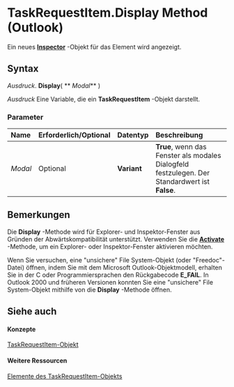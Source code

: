 
# TaskRequestItem.Display Method (Outlook)

Ein neues  **[Inspector](d7384756-669c-0549-1032-c3b864187994.md)** -Objekt für das Element wird angezeigt.


## Syntax

 _Ausdruck_. **Display**( ** _Modal_** )

 _Ausdruck_ Eine Variable, die ein **TaskRequestItem** -Objekt darstellt.


### Parameter



|**Name**|**Erforderlich/Optional**|**Datentyp**|**Beschreibung**|
|:-----|:-----|:-----|:-----|
| _Modal_|Optional|**Variant**|**True**, wenn das Fenster als modales Dialogfeld festzulegen. Der Standardwert ist **False**.|

## Bemerkungen

Die  **Display** -Methode wird für Explorer- und Inspektor-Fenster aus Gründen der Abwärtskompatibilität unterstützt. Verwenden Sie die **[Activate](d7784df0-b595-6f5a-2195-27ad021db6de.md)** -Methode, um ein Explorer- oder Inspektor-Fenster aktivieren möchten.

Wenn Sie versuchen, eine "unsichere" File System-Objekt (oder "Freedoc"-Datei) öffnen, indem Sie mit dem Microsoft Outlook-Objektmodell, erhalten Sie in der C oder Programmiersprachen den Rückgabecode  **E_FAIL**. In Outlook 2000 und früheren Versionen konnten Sie eine "unsichere" File System-Objekt mithilfe von die **Display** -Methode öffnen.


## Siehe auch


#### Konzepte


[TaskRequestItem-Objekt](2908a28a-634c-e786-aa53-f3e32038b727.md)
#### Weitere Ressourcen


[Elemente des TaskRequestItem-Objekts](http://msdn.microsoft.com/library/d43114ee-be91-ff02-3424-525da2cf3a50%28Office.15%29.aspx)